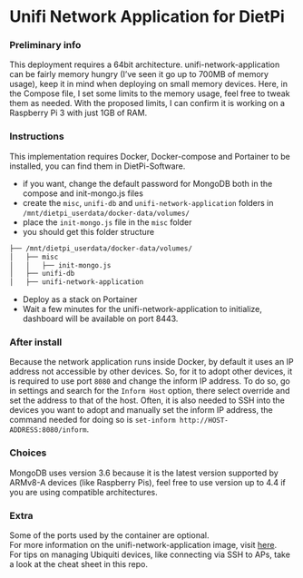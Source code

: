 # Unifi Network Application for DietPi

### Preliminary info

This deployment requires a 64bit architecture.
unifi-network-application can be fairly memory hungry (I’ve seen it go up to 700MB of memory usage), keep it in mind when deploying on small memory devices.
Here, in the Compose file, I set some limits to the memory usage, feel free to tweak them as needed. With the proposed limits, I can confirm it is working on a Raspberry Pi 3 with just 1GB of RAM.

### Instructions

This implementation requires Docker, Docker-compose and Portainer to be installed, you can find them in DietPi-Software.

- if you want, change the default password for MongoDB both in the compose and init-mongo.js files
- create the `misc`, `unifi-db` and `unifi-network-application` folders in `/mnt/dietpi_userdata/docker-data/volumes/`
- place the `init-mongo.js` file in the `misc` folder
- you should get this folder structure

```markdown
├── /mnt/dietpi_userdata/docker-data/volumes/
│   ├── misc
│   │   ├── init-mongo.js
│   ├── unifi-db
│   ├── unifi-network-application
```

- Deploy as a stack on Portainer
- Wait a few minutes for the unifi-network-application to initialize, dashboard will be available on port 8443.

### After install

Because the network application runs inside Docker, by default it uses an IP address not accessible by other devices.
So, for it to adopt other devices, it is required to use port `8080` and change the inform IP address. To do so, go in settings and search for the `Inform Host` option, there select override and set the address to that of the host.
Often, it is also needed to SSH into the devices you want to adopt and manually set the inform IP address, the command needed for doing so is `set-inform http://HOST-ADDRESS:8080/inform`.

### Choices

MongoDB uses version 3.6 because it is the latest version supported by ARMv8-A devices (like Raspberry Pis), feel free to use version up to 4.4 if you are using compatible architectures.

### Extra

Some of the ports used by the container are optional. \
For more information on the unifi-network-application image, visit [here](https://docs.linuxserver.io/images/docker-unifi-network-application/). \
For tips on managing Ubiquiti devices, like connecting via SSH to APs, take a look at the cheat sheet in this repo.
